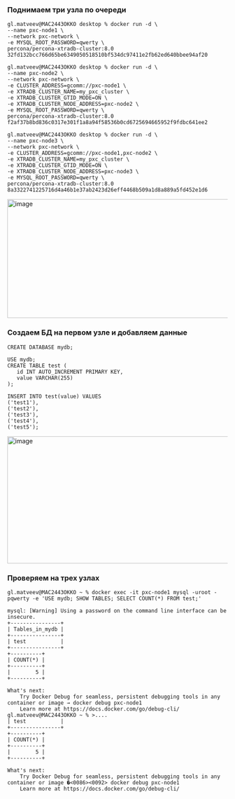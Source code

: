 ### Поднимаем три узла по очереди

```
gl.matveev@MAC2443OKKO desktop % docker run -d \
--name pxc-node1 \
--network pxc-network \
-e MYSQL_ROOT_PASSWORD=qwerty \
percona/percona-xtradb-cluster:8.0
32fd132bcc766d65be6349050518510bf534dc97411e2fb62ed640bbee94af20

gl.matveev@MAC2443OKKO desktop % docker run -d \
--name pxc-node2 \
--network pxc-network \
-e CLUSTER_ADDRESS=gcomm://pxc-node1 \
-e XTRADB_CLUSTER_NAME=my_pxc_cluster \
-e XTRADB_CLUSTER_GTID_MODE=ON \
-e XTRADB_CLUSTER_NODE_ADDRESS=pxc-node2 \
-e MYSQL_ROOT_PASSWORD=qwerty \
percona/percona-xtradb-cluster:8.0
f2af37b8bd836c0317e301f1a8a94f58536b0cd6725694665952f9fdbc641ee2

gl.matveev@MAC2443OKKO desktop % docker run -d \
--name pxc-node3 \
--network pxc-network \
-e CLUSTER_ADDRESS=gcomm://pxc-node1,pxc-node2 \
-e XTRADB_CLUSTER_NAME=my_pxc_cluster \
-e XTRADB_CLUSTER_GTID_MODE=ON \
-e XTRADB_CLUSTER_NODE_ADDRESS=pxc-node3 \
-e MYSQL_ROOT_PASSWORD=qwerty \
percona/percona-xtradb-cluster:8.0
8a3322741225716d4a46b1e37ab2423d26eff4468b509a1d8a889a5fd452e1d6
```
<img width="989" height="271" alt="image" src="https://github.com/user-attachments/assets/a1099731-c744-4022-b42b-bc299562991c" />

### Создаем БД на первом узле и добавляем данные

```
CREATE DATABASE mydb;

USE mydb;
CREATE TABLE test (
   id INT AUTO_INCREMENT PRIMARY KEY,
   value VARCHAR(255)
);

INSERT INTO test(value) VALUES 
('test1'),
('test2'),
('test3'),
('test4'),
('test5');
```

<img width="847" height="290" alt="image" src="https://github.com/user-attachments/assets/d68462f3-7adb-4f5d-83a8-039f2598aa82" />

### Проверяем на трех узлах

```
gl.matveev@MAC2443OKKO ~ % docker exec -it pxc-node1 mysql -uroot -pqwerty -e 'USE mydb; SHOW TABLES; SELECT COUNT(*) FROM test;'

mysql: [Warning] Using a password on the command line interface can be insecure.
+----------------+
| Tables_in_mydb |
+----------------+
| test           |
+----------------+
+----------+
| COUNT(*) |
+----------+
|        5 |
+----------+

What's next:
    Try Docker Debug for seamless, persistent debugging tools in any container or image → docker debug pxc-node1
    Learn more at https://docs.docker.com/go/debug-cli/
gl.matveev@MAC2443OKKO ~ % >....                                                                      
| test           |
+----------------+
+----------+
| COUNT(*) |
+----------+
|        5 |
+----------+

What's next:
    Try Docker Debug for seamless, persistent debugging tools in any container or image �<0086><0092> docker debug pxc-node1
    Learn more at https://docs.docker.com/go/debug-cli/
```
